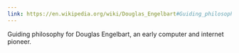 ```yaml
---
link: https://en.wikipedia.org/wiki/Douglas_Engelbart#Guiding_philosophy
---
```

Guiding philosophy for Douglas Engelbart, an early computer and internet pioneer.